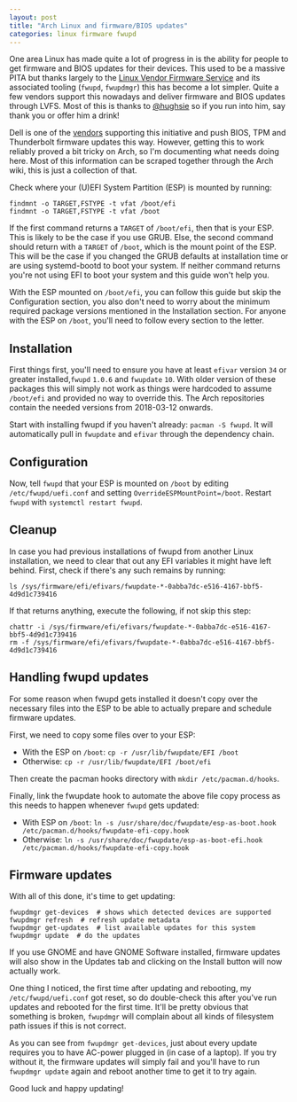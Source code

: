 ```yaml
---
layout: post
title: "Arch Linux and firmware/BIOS updates"
categories: linux firmware fwupd
---
```


One area Linux has made quite a lot of progress in is the ability for people
to get firmware and BIOS updates for their devices. This used to be a massive
PITA but thanks largely to the [Linux Vendor Firmware Service][lvfs] and its associated
tooling (`fwupd`, `fwupdmgr`) this has become a lot simpler. Quite a few vendors
support this nowadays and deliver firmware and BIOS updates through LVFS. Most
of this is thanks to [@hughsie][hugh] so if you run into him, say thank you
or offer him a drink!

Dell is one of the [vendors][v] supporting this initiative and push BIOS,
TPM and Thunderbolt firmware updates this way. However, getting this to work
reliably proved a bit tricky on Arch, so I'm documenting what needs doing
here. Most of this information can be scraped together through the Arch
wiki, this is just a collection of that.

Check where your (U)EFI System Partition (ESP) is mounted by running:

```
findmnt -o TARGET,FSTYPE -t vfat /boot/efi
findmnt -o TARGET,FSTYPE -t vfat /boot
```

If the first command returns a `TARGET` of `/boot/efi`, then that is your ESP.
This is likely to be the case if you use GRUB. Else, the second command should
return with a `TARGET` of `/boot`, which is the mount point of the ESP. This will
be the case if you changed the GRUB defaults at installation time or are using
systemd-bootd to boot your system. If neither command returns you're not
using EFI to boot your system and this guide won't help you.

With the ESP mounted on `/boot/efi`, you can follow this guide but skip
the Configuration section, you also don't need to worry about the minimum
required package versions mentioned in the Installation section. For anyone
with the ESP on `/boot`, you'll need to follow every section to the letter.

## Installation
First things first, you'll need to ensure you have at least `efivar` version
`34` or greater installed,`fwupd` `1.0.6` and `fwupdate` `10`. With older
version of these packages this will simply not work as things were hardcoded
to assume `/boot/efi` and provided no way to override this. The Arch
repositories contain the needed versions from 2018-03-12 onwards.

Start with installing fwupd if you haven't already: `pacman -S fwupd`. It
will automatically pull in `fwupdate` and `efivar` through the dependency
chain.

## Configuration
Now, tell `fwupd` that your ESP is mounted on `/boot` by editing
`/etc/fwupd/uefi.conf` and setting `OverrideESPMountPoint=/boot`. Restart
`fwupd` with `systemctl restart fwupd`.

## Cleanup
In case you had previous installations of fwupd from another Linux
installation, we need to clear that out any EFI variables it might have
left behind. First, check if there's any such remains by running:

```
ls /sys/firmware/efi/efivars/fwupdate-*-0abba7dc-e516-4167-bbf5-4d9d1c739416
```

If that returns anything, execute the following, if not skip this step:
```
chattr -i /sys/firmware/efi/efivars/fwupdate-*-0abba7dc-e516-4167-bbf5-4d9d1c739416
rm -f /sys/firmware/efi/efivars/fwupdate-*-0abba7dc-e516-4167-bbf5-4d9d1c739416
```

## Handling fwupd updates
For some reason when fwupd gets installed it doesn't copy over the necessary
files into the ESP to be able to actually prepare and schedule firmware updates.

First, we need to copy some files over to your ESP:
  * With the ESP on `/boot`: `cp -r /usr/lib/fwupdate/EFI /boot`
  * Otherwise: `cp -r /usr/lib/fwupdate/EFI /boot/efi`

Then create the pacman hooks directory with `mkdir /etc/pacman.d/hooks`.

Finally, link the fwupdate hook to automate the above file copy process as this
needs to happen whenever `fwupd` gets updated:
  * With ESP on `/boot`: `ln -s /usr/share/doc/fwupdate/esp-as-boot.hook /etc/pacman.d/hooks/fwupdate-efi-copy.hook`
  * Otherwise: `ln -s /usr/share/doc/fwupdate/esp-as-boot-efi.hook /etc/pacman.d/hooks/fwupdate-efi-copy.hook`

## Firmware updates

With all of this done, it's time to get updating:

```
fwupdmgr get-devices  # shows which detected devices are supported
fwupdmgr refresh  # refresh update metadata
fwupdmgr get-updates  # list available updates for this system
fwupdmgr update  # do the updates
```

If you use GNOME and have GNOME Software installed, firmware updates will
also show in the Updates tab and clicking on the Install button will now
actually work.

One thing I noticed, the first time after updating and rebooting, my
`/etc/fwupd/uefi.conf` got reset, so do double-check this after you've
run updates and rebooted for the first time. It'll be pretty obvious that
something is broken, `fwupdmgr` will complain about all kinds of filesystem
path issues if this is not correct.

As you can see from `fwupdmgr get-devices`, just about every update requires
you to have AC-power plugged in (in case of a laptop). If you try without it,
the firmware updates will simply fail and you'll have to run `fwupdmgr update`
again and reboot another time to get it to try again.

Good luck and happy updating!

[lvfs]: https://fwupd.org
[v]: https://fwupd.org/vendorlist
[hugh]: https://github.com/hughsie
